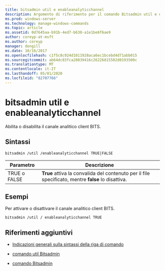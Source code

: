 ```yaml
---
title: bitsadmin util e enableanalyticchannel
description: Argomento di riferimento per il comando Bitsadmin util e enableanalyticchannel, che Abilita o Disabilita il canale analitico client BITS.
ms.prod: windows-server
ms.technology: manage-windows-commands
ms.topic: article
ms.assetid: 0d7645aa-b91b-4ed7-b630-a1e1be6f6ae9
author: coreyp-at-msft
ms.author: coreyp
manager: dongill
ms.date: 10/16/2017
ms.openlocfilehash: c1f5c8c924d1011928aca6ec1bcebd4d71abb015
ms.sourcegitcommit: ab64dc83fca28039416c26226815502d0193500c
ms.translationtype: MT
ms.contentlocale: it-IT
ms.lasthandoff: 05/01/2020
ms.locfileid: "82707766"
---
```

# <a name="bitsadmin-util-and-enableanalyticchannel"></a>bitsadmin util e enableanalyticchannel

Abilita o disabilita il canale analitico client BITS.

## <a name="syntax"></a>Sintassi

```
bitsadmin /util /enableanalyticchannel TRUE|FALSE
```

| Parametro | Descrizione |
| --------- | ---------- |
| TRUE o FALSE | **True** attiva la convalida del contenuto per il file specificato, mentre **false** lo disattiva. |

## <a name="examples"></a>Esempi

Per attivare o disattivare il canale analitico client BITS.

```
bitsadmin /util / enableanalyticchannel TRUE
```

## <a name="additional-references"></a>Riferimenti aggiuntivi

- [Indicazioni generali sulla sintassi della riga di comando](command-line-syntax-key.md)

- [comando util Bitsadmin](bitsadmin-util.md)

- [comando Bitsadmin](bitsadmin.md)
